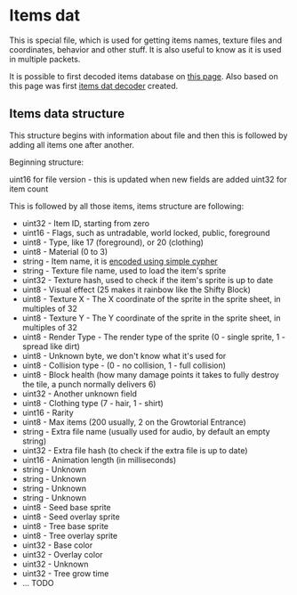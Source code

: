# Items dat

This is special file, which is used for getting items names, texture files and coordinates, behavior and other stuff. It is also useful to know as it is used in multiple packets.

It is possible to first decoded items database on [this page](https://wombat.platymuus.com/growtopia/itemdb.php). Also based on this page was first [items dat decoder](https://github.com/GrowtopiaNoobs/Growtopia_ItemsDecoder) created.

## Items data structure

This structure begins with information about file and then this is followed by adding all items one after another.

Beginning structure:

uint16 for file version - this is updated when new fields are added
uint32 for item count

This is followed by all those items, items structure are following:

- uint32 - Item ID, starting from zero
- uint16 - Flags, such as untradable, world locked, public, foreground
- uint8 - Type, like 17 (foreground), or 20 (clothing)
- uint8 - Material (0 to 3)
- string - Item name, it is [encoded using simple cypher](cypher.md)
- string - Texture file name, used to load the item's sprite
- uint32 - Texture hash, used to check if the item's sprite is up to date
- uint8 - Visual effect (25 makes it rainbow like the Shifty Block)
- uint8 - Texture X - The X coordinate of the sprite in the sprite sheet, in multiples of 32
- uint8 - Texture Y - The Y coordinate of the sprite in the sprite sheet, in multiples of 32
- uint8 - Render Type - The render type of the sprite (0 - single sprite, 1 - spread like dirt)
- uint8 - Unknown byte, we don't know what it's used for
- uint8 - Collision type - (0 - no collision, 1 - full collision)
- uint8 - Block health (how many damage points it takes to fully destroy the tile, a punch normally delivers 6)
- uint32 - Another unknown field
- uint8 - Clothing type (7 - hair, 1 - shirt)
- uint16 - Rarity
- uint8 - Max items (200 usually, 2 on the Growtorial Entrance)
- string - Extra file name (usually used for audio, by default an empty string)
- uint32 - Extra file hash (to check if the extra file is up to date)
- uint16 - Animation length (in milliseconds)
- string - Unknown
- string - Unknown
- string - Unknown
- string - Unknown
- uint8 - Seed base sprite
- uint8 - Seed overlay sprite
- uint8 - Tree base sprite
- uint8 - Tree overlay sprite
- uint32 - Base color
- uint32 - Overlay color
- uint32 - Unknown
- uint32 - Tree grow time
- ... TODO

